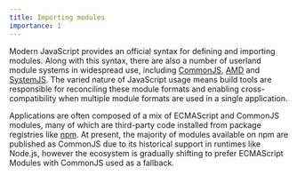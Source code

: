 ```yaml
---
title: Importing modules
importance: 1
---
```


Modern JavaScript provides an official syntax for defining and importing modules. Along with this syntax, there are also a number of userland module systems in widespread use, including [CommonJS], [AMD] and [SystemJS]. The varied nature of JavaScript usage means build tools are responsible for reconciling these module formats and enabling cross-compatibility when multiple module formats are used in a single application.

Applications are often composed of a mix of ECMAScript and CommonJS modules, many of which are third-party code installed from package registries like [npm]. At present, the majority of modules available on npm are published as CommonJS due to its historical support in runtimes like Node.js, however the ecosystem is gradually shifting to prefer ECMAScript Modules with CommonJS used as a fallback.

[commonjs]: https://nodejs.org/api/modules.html
[amd]: https://github.com/amdjs/amdjs-api/blob/master/AMD.md
[systemjs]: https://github.com/systemjs/systemjs
[npm]: https://www.npmjs.com
